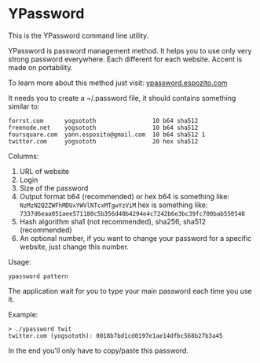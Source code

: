 # YPassword

This is the YPassword command line utility. 

YPassword is password management method. 
It helps you to use only very strong password everywhere. 
Each different for each website.
Accent is made on portability.

To learn more about this method just visit:
[ypassword.espozito.com](http://ypassword.espozito.com)

It needs you to create a ~/.password file, it should contains something
similar to:

    forrst.com      yogsototh                10 b64 sha512
    freenode.net    yogsototh                10 b64 sha512
    foursquare.com  yann.esposito@gmail.com  10 b64 sha512 1
    twitter.com     yogsototh                20 hex sha512

Columns:

1. URL of website
2. Login
3. Size of the password
4. Output format b64 (recommended) or hex
    b64 is something like: `NzMzN2Q2ZWFhMDUxYWVlNTcxMTgwYzViM`
    hex is something like: `7337d6eaa051aee571180c5b356d40b4294e4c7242b6e3bc39fc700bab550540`
5. Hash algorithm sha1 (not recommended), sha256, sha512 (recommended)
6. An optional number, if you want to change your password for a specific website, just change this number.

Usage:

    ypassword pattern

The application wait for you to type your main password each time you use it.

Example:

    > ./ypassword twit
    twitter.com (yogsototh): 0018b7bd1cd0197e1ae14dfbc568b27b3a45

In the end you'll only have to copy/paste this password.
